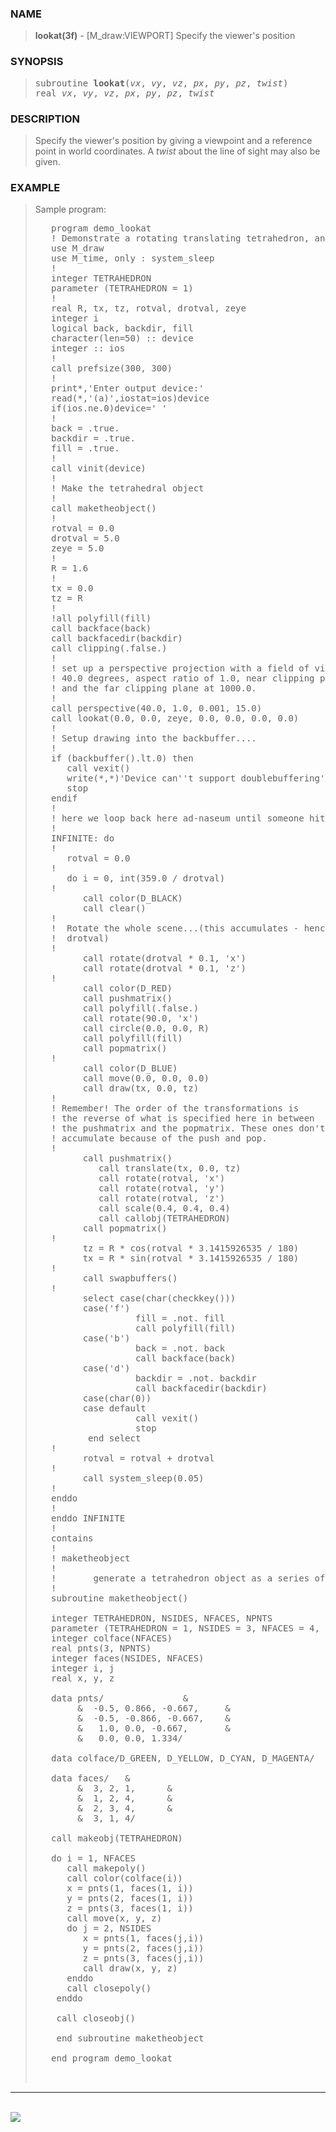 <?
<body>
  <a name="top" id="top"></a>
  <div id="Container">
    <div id="Content">
      <div class="c200">
      </div><a name="0"></a>
      <h3><a name="0">NAME</a></h3>
      <blockquote>
        <b>lookat(3f)</b> - [M_draw:VIEWPORT] Specify the viewer's position <b></b>
      </blockquote><a name="contents" id="contents"></a>
      <h3><a name="4">SYNOPSIS</a></h3>
      <blockquote>
        <pre>
subroutine <b>lookat</b>(<i>vx</i>, <i>vy</i>, <i>vz</i>, <i>px</i>, <i>py</i>, <i>pz</i>, <i>twist</i>)
real <i>vx</i>, <i>vy</i>, <i>vz</i>, <i>px</i>, <i>py</i>, <i>pz</i>, <i>twist</i>
</pre>
      </blockquote><a name="2"></a>
      <h3><a name="2">DESCRIPTION</a></h3>
      <blockquote>
        Specify the viewer's position by giving a viewpoint and a reference point in world coordinates. A <i>twist</i> about the line of sight may also be
        given.
      </blockquote><a name="3"></a>
      <h3><a name="3">EXAMPLE</a></h3>
      <blockquote>
        Sample program:
        <pre>
   program demo_lookat
   ! Demonstrate a rotating translating tetrahedron, and doublebuffering
   use M_draw
   use M_time, only : system_sleep
   !
   integer TETRAHEDRON
   parameter (TETRAHEDRON = 1)
   !
   real R, tx, tz, rotval, drotval, zeye
   integer i
   logical back, backdir, fill
   character(len=50) :: device
   integer :: ios
   !
   call prefsize(300, 300)
   !
   print*,'Enter output device:'
   read(*,'(a)',iostat=ios)device
   if(ios.ne.0)device=' '
   !
   back = .true.
   backdir = .true.
   fill = .true.
   !
   call vinit(device)
   !
   ! Make the tetrahedral object
   !
   call maketheobject()
   !
   rotval = 0.0
   drotval = 5.0
   zeye = 5.0
   !
   R = 1.6
   !
   tx = 0.0
   tz = R
   !
   !all polyfill(fill)
   call backface(back)
   call backfacedir(backdir)
   call clipping(.false.)
   !
   ! set up a perspective projection with a field of view of
   ! 40.0 degrees, aspect ratio of 1.0, near clipping plane 0.1,
   ! and the far clipping plane at 1000.0.
   !
   call perspective(40.0, 1.0, 0.001, 15.0)
   call lookat(0.0, 0.0, zeye, 0.0, 0.0, 0.0, 0.0)
   !
   ! Setup drawing into the backbuffer....
   !
   if (backbuffer().lt.0) then
      call vexit()
      write(*,*)'Device can''t support doublebuffering'
      stop
   endif
   !
   ! here we loop back here ad-naseum until someone hits a non interpreted key
   !
   INFINITE: do
   !
      rotval = 0.0
   !
      do i = 0, int(359.0 / drotval)
   !
         call color(D_BLACK)
         call clear()
   !
   !  Rotate the whole scene...(this accumulates - hence
   !  drotval)
   !
         call rotate(drotval * 0.1, 'x')
         call rotate(drotval * 0.1, 'z')
   !
         call color(D_RED)
         call pushmatrix()
         call polyfill(.false.)
         call rotate(90.0, 'x')
         call circle(0.0, 0.0, R)
         call polyfill(fill)
         call popmatrix()
   !
         call color(D_BLUE)
         call move(0.0, 0.0, 0.0)
         call draw(tx, 0.0, tz)
   !
   ! Remember! The order of the transformations is
   ! the reverse of what is specified here in between
   ! the pushmatrix and the popmatrix. These ones don't
   ! accumulate because of the push and pop.
   !
         call pushmatrix()
            call translate(tx, 0.0, tz)
            call rotate(rotval, 'x')
            call rotate(rotval, 'y')
            call rotate(rotval, 'z')
            call scale(0.4, 0.4, 0.4)
            call callobj(TETRAHEDRON)
         call popmatrix()
   !
         tz = R * cos(rotval * 3.1415926535 / 180)
         tx = R * sin(rotval * 3.1415926535 / 180)
   !
         call swapbuffers()
   !
         select case(char(checkkey()))
         case('f')
                   fill = .not. fill
                   call polyfill(fill)
         case('b')
                   back = .not. back
                   call backface(back)
         case('d')
                   backdir = .not. backdir
                   call backfacedir(backdir)
         case(char(0))
         case default
                   call vexit()
                   stop
          end select
   !
         rotval = rotval + drotval
   !
         call system_sleep(0.05)
   !
   enddo
   !
   enddo INFINITE
   !
   contains
   !
   ! maketheobject
   !
   !       generate a tetrahedron object as a series of move draws
   !
   subroutine maketheobject()
<br />   integer TETRAHEDRON, NSIDES, NFACES, NPNTS
   parameter (TETRAHEDRON = 1, NSIDES = 3, NFACES = 4, NPNTS = 4)
   integer colface(NFACES)
   real pnts(3, NPNTS)
   integer faces(NSIDES, NFACES)
   integer i, j
   real x, y, z
<br />   data pnts/               &amp;
        &amp;  -0.5, 0.866, -0.667,     &amp;
        &amp;  -0.5, -0.866, -0.667,    &amp;
        &amp;   1.0, 0.0, -0.667,       &amp;
        &amp;   0.0, 0.0, 1.334/
<br />   data colface/D_GREEN, D_YELLOW, D_CYAN, D_MAGENTA/
<br />   data faces/   &amp;
        &amp;  3, 2, 1,      &amp;
        &amp;  1, 2, 4,      &amp;
        &amp;  2, 3, 4,      &amp;
        &amp;  3, 1, 4/
<br />   call makeobj(TETRAHEDRON)
<br />   do i = 1, NFACES
      call makepoly()
      call color(colface(i))
      x = pnts(1, faces(1, i))
      y = pnts(2, faces(1, i))
      z = pnts(3, faces(1, i))
      call move(x, y, z)
      do j = 2, NSIDES
         x = pnts(1, faces(j,i))
         y = pnts(2, faces(j,i))
         z = pnts(3, faces(j,i))
         call draw(x, y, z)
      enddo
      call closepoly()
    enddo
<br />    call closeobj()
<br />    end subroutine maketheobject
<br />   end program demo_lookat
<br />
</pre>
      </blockquote>
      <hr />
      <br />
      <div class="c200"><img src="../images/lookat.3m_draw.gif" /></div>
    </div>
  </div>
</body>
